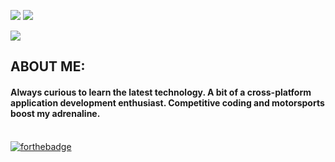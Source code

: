 [![](https://img.shields.io/badge/Gmail-deiividdlk@gmail.com-red)](mailto:deiividdlk@gmail.com)
[![](https://img.shields.io/badge/Telegram-%zKXDEX-blue)](https://t.me/zKXDEX)

![](https://media.discordapp.net/attachments/826854081989050401/959757869740343356/ReadmeGit.png)

## ABOUT ME: 

#### Always curious to learn the latest technology. A bit of a cross-platform application development enthusiast. Competitive coding and motorsports boost my adrenaline. <br><br>

[![forthebadge](https://forthebadge.com/images/badges/built-with-love.svg)](https://forthebadge.com)
